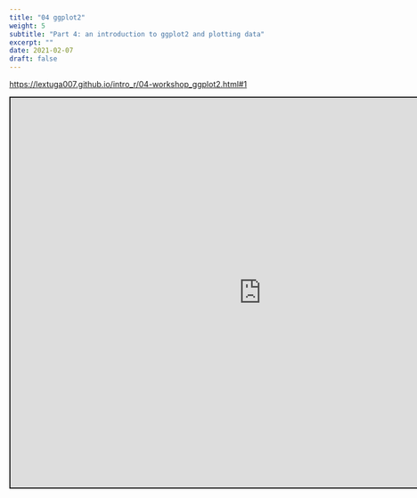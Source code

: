 ```yaml
---
title: "04 ggplot2"
weight: 5
subtitle: "Part 4: an introduction to ggplot2 and plotting data"
excerpt: ""
date: 2021-02-07
draft: false
---
```


https://lextuga007.github.io/intro_r/04-workshop_ggplot2.html#1

<iframe src="https://lextuga007.github.io/intro_r/04-workshop_ggplot2.html#1" width="900" height="700" style="border:2px solid currentColor;" loading="lazy" allowfullscreen></iframe> <script>fitvids('.shareagain', {players: 'iframe'});</script>
